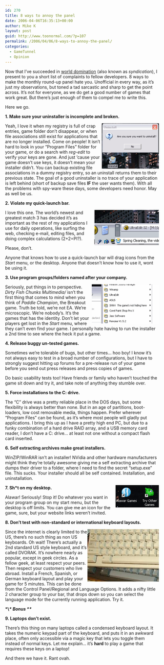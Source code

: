 ```yaml
---
id: 270
title: 8 ways to annoy the panel
date: 2006-04-06T16:35:13+00:00
author: Mike K
layout: post
guid: http://www.toonormal.com/?p=107
permalink: /2006/04/06/8-ways-to-annoy-the-panel/
categories:
  - GameTunnel
  - Opinion
---
```

Now that I&#8217;ve succeeded in [world domination](http://www.qatfish.com) (also known as _syndication_), I present to you a short list of complaints to fellow developers. 8 ways to make the monthly round-up panel hate you. Unofficial in every way, as it&#8217;s just my observations, but toned a tad sarcastic and sharp to get the point across. It&#8217;s not for everyone, as we do get a good number of games that work great. But there&#8217;s just enough of them to compel me to write this.

Here we go.

**1. Make sure your uninstaller is incomplete and broken.**
  
<img src='/content/hate02.gif' alt='Obviously I don\&#39;t.' align="right" />Yeah, I love it when my registry is full of crap entries, game folder don&#8217;t disappear, or when file associations still exist for applications that are no longer installed. Come on people! It isn&#8217;t hard to look in your &#8220;Program Files&#8221; folder for your game, or do a search with _reg-edit_ to verify your keys are gone. And just &#8217;cause your game doesn&#8217;t use keys, it doesn&#8217;t mean your installer didn&#8217;t. You can backup existing file associations in a dummy registry entry, so an uninstall returns them to their previous state. The goal of a good uninstaller is no trace of your application is left behind (short of backup save files **IF** the user wants them). With all the problems with spy-ware these days, some developers need honor. May as well be us.

**2. Violate my quick-launch bar.**
  
<img src='/content/hate03.gif' alt='OMG! So much fun!' align="right" />I love this one. The world&#8217;s newest and greatest match 3 has decided it&#8217;s as important as the rest of my applications I use for daily operations, like surfing the web, checking e-mail, editing files, and doing complex calculations (2+2=PI?).

Please, don&#8217;t.

Anyone that knows how to use a quick-launch bar will drag icons from the _Start_ menu, or the desktop. Anyone that doesn&#8217;t know how to use it, wont be using it.

**3. Use program groups/folders named after your company.**
  
<img src='/content/hate04.gif' alt='Where\&#39;s Waldo? I hate that guy.' align="right" />Seriously, put things in to perspective. _Dirty Fish Chunks Multimedia/_ isn&#8217;t the first thing that comes to mind when you think of _Paddle Champion_, the Breakout game. Truth be told, we&#8217;re not EA. We&#8217;re microscopic. We&#8217;re nobody&#8217;s. It&#8217;s the games that has the identity. Don&#8217;t let your players get lost in the _Start_ menu, where they can&#8217;t even find your game. I personally hate having to run the installer a 2nd time to see where the heck it put a game.

**4. Release buggy un-tested games.**
  
Sometimes we&#8217;re tolerable of bugs, but other times&#8230; hoo boy! I know it&#8217;s not always easy to test in a broad number of configurations, but I have to strongly suggest hitting up forums for a pre-release run of your game before you send out press releases and press copies of games.

Do basic usability tests too! Have friends or family who haven&#8217;t touched the game sit down and try it, and take note of anything they stumble over.

**5. Force installations to the C: drive.**
  
The &#8220;C&#8221; drive was a pretty reliable place in the DOS days, but some flexibility is always better than none. But in an age of partitions, boot-loaders, low cost removable media, things happen. Prefer wherever &#8220;Program Files&#8221; can be found, as it&#8217;s where most people will gladly put applications. I bring this up as I have a pretty high end PC, but due to a funky combination of a hard drive RAID array, and a USB memory card reader, I don&#8217;t have a C: drive&#8230; at least not one without a compact flash card inserted.

**6. Self extracting archives make great installers.**
  
WinZIP/WinRAR isn&#8217;t an installer! NVidia and other hardware manufacturers might think they&#8217;re totally awesome giving me a self extracting archive that dumps their driver to a folder, where I need to find the secret &#8220;setup.exe&#8221; file. This sucks. Your installer should all be self contained. Installation, and uninstallation.

<img src='/content/hate01.gif' alt='Deuce' align="right" />**7. Sh*t on my desktop.**
  
Alawar! Seriously! Stop it! Do whatever you want in your program group on my start menu, but the desktop is off limits. You can give me an icon for the game, sure, but your website links weren&#8217;t invited.

**8. Don&#8217;t test with non-standard or international keyboard layouts.**
  
<img src='/content/hate01.jpg' alt='That\&#39;s not QWERTY!?!' align="right" />Since the internet is clearly limited to the US, there&#8217;s no such thing as non US keyboards. Oh wait! There&#8217;s actually a 2nd standard US style keyboard, and it&#8217;s called DVORAK. It&#8217;s nowhere nearly as popular, except in geek circles. As a fellow geek, at least respect your peers. Then respect your customers who live abroad. Install a French, Spanish, or German keyboard layout and play your game for 5 minutes. This can be done from the Control Panel/Regional and Language Options. It adds a nifty little 2 character group to your bar, that drops down so you can select the language mode for the currently running application. Try it.

**\*\\*\* Bonus \*\****

**9. Laptops don&#8217;t exist.**
  
There&#8217;s this thing on many laptops called a condensed keyboard layout. It takes the numeric keypad part of the keyboard, and puts it in an awkward place, often only accessible via a magic key that lets you toggle them instead of normal keys. Let me explain&#8230; it&#8217;s **hard** to play a game that requires these keys on a laptop!

And there we have it. Rant ovah.
